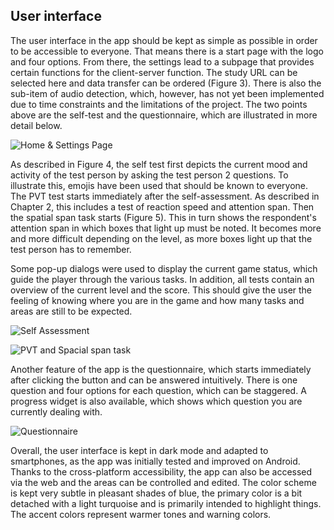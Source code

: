 ## User interface

The user interface in the app should be kept as simple as possible in order to be accessible to everyone. 
That means there is a start page with the logo and four options. 
From there, the settings lead to a subpage that provides certain functions for the client-server function. 
The study URL can be selected here and data transfer can be ordered (Figure 3). 
There is also the sub-item of audio detection, which, however, has not yet been implemented due to time constraints and the limitations of the project.
The two points above are the self-test and the questionnaire, which are illustrated in more detail below.

![Home & Settings Page](../diagrams/implementation/ui_1.png "Home and settings page")


As described in Figure 4, the self test first depicts the current mood and activity of the test person by asking the test person 2 questions. 
To illustrate this, emojis have been used that should be known to everyone. 
The PVT test starts immediately after the self-assessment. 
As described in Chapter 2, this includes a test of reaction speed and attention span. 
Then the spatial span task starts (Figure 5). 
This in turn shows the respondent's attention span in which boxes that light up must be noted. 
It becomes more and more difficult depending on the level, as more boxes light up that the test person has to remember.

Some pop-up dialogs were used to display the current game status, which guide the player through the various tasks. 
In addition, all tests contain an overview of the current level and the score. 
This should give the user the feeling of knowing where you are in the game and how many tasks and areas are still to be expected.

![Self Assessment](../diagrams/implementation/ui_3.png "Self Assessment")


![PVT and Spacial span task](../diagrams/implementation/ui_2.png "PVT and Spacial span task")


Another feature of the app is the questionnaire, which starts immediately after clicking the button and can be answered intuitively. 
There is one question and four options for each question, which can be staggered. 
A progress widget is also available, which shows which question you are currently dealing with.

![Questionnaire](../diagrams/implementation/ui_4.png "Questionnaire")


Overall, the user interface is kept in dark mode and adapted to smartphones, as the app was initially tested and improved on Android. 
Thanks to the cross-platform accessibility, the app can also be accessed via the web and the areas can be controlled and edited. 
The color scheme is kept very subtle in pleasant shades of blue, the primary color is a bit detached with a light turquoise and is primarily intended to highlight things. 
The accent colors represent warmer tones and warning colors.